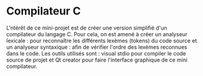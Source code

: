 # Compilateur C
L'ntérêt de ce mini-projet est de créer une version simplifié d'un compilateur du langage C.
Pour cela, on est amené à créer un analyseur lexicale : pour reconnaître les différents lexèmes (tokens) du code
source et un analyseur syntaxique : afin de vérifier l'ordre des lexèmes reconnues dans le code.
Les outils utilisés sont : visual stdio pour compiler le code source de projet et Qt creator pour faire l'interface graphique de ce mini compilateur.

